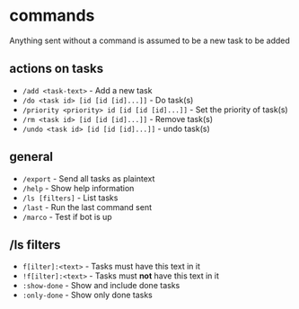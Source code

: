 # commands

Anything sent without a command is assumed to be a new task to be added

## actions on tasks 
- `/add <task-text>` - Add a new task
- `/do <task id> [id [id [id]...]]` - Do task(s)
- `/priority <priority> id [id [id [id]...]]` - Set the priority of task(s)
- `/rm <task id> [id [id [id]...]]` - Remove task(s)
- `/undo <task id> [id [id [id]...]]` - undo task(s)

## general 
- `/export` - Send all tasks as plaintext
- `/help` - Show help information
- `/ls [filters]` - List tasks
- `/last` - Run the last command sent
- `/marco` - Test if bot is up


## /ls filters 
- `f[ilter]:<text>` - Tasks must have this text in it
- `!f[ilter]:<text>` - Tasks must **not** have this text in  it
- `:show-done` - Show and include done tasks
- `:only-done` - Show only done tasks
